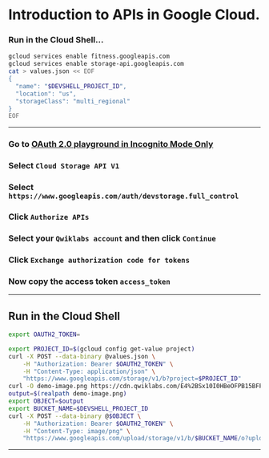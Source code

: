 # Introduction to APIs in Google Cloud.

### Run in the Cloud Shell...
```bash
gcloud services enable fitness.googleapis.com
gcloud services enable storage-api.googleapis.com
cat > values.json << EOF
{
  "name": "$DEVSHELL_PROJECT_ID",
  "location": "us",
  "storageClass": "multi_regional"
}
EOF
```
____
### Go to [OAuth 2.0 playground in Incognito Mode Only](https://developers.google.com/oauthplayground/)
### Select `Cloud Storage API V1`
### Select `https://www.googleapis.com/auth/devstorage.full_control`
### Click `Authorize APIs`
### Select your `Qwiklabs account` and then click `Continue`
### Click `Exchange authorization code for tokens`
### Now copy the access token `access_token`
____
## Run in the Cloud Shell
```bash
export OAUTH2_TOKEN=
```
```bash
export PROJECT_ID=$(gcloud config get-value project)
curl -X POST --data-binary @values.json \
    -H "Authorization: Bearer $OAUTH2_TOKEN" \
    -H "Content-Type: application/json" \
    "https://www.googleapis.com/storage/v1/b?project=$PROJECT_ID"
curl -O demo-image.png https://cdn.qwiklabs.com/E4%2BSx10I0HBeOFPB15BFPzf9%2F%2FOK%2Btf7S0Mbn6aQ8fw%3D
output=$(realpath demo-image.png)
export OBJECT=$output
export BUCKET_NAME=$DEVSHELL_PROJECT_ID
curl -X POST --data-binary @$OBJECT \
    -H "Authorization: Bearer $OAUTH2_TOKEN" \
    -H "Content-Type: image/png" \
    "https://www.googleapis.com/upload/storage/v1/b/$BUCKET_NAME/o?uploadType=media&name=demo-image"
```
____

